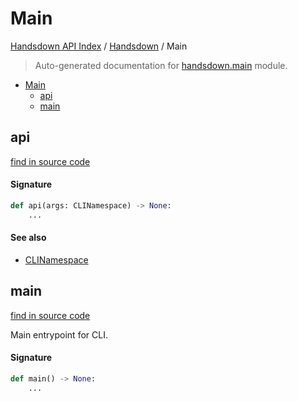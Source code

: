 # Main

[Handsdown API Index](../README.md#handsdown-api-index) /
[Handsdown](./index.md#handsdown) /
Main

> Auto-generated documentation for [handsdown.main](https://github.com/vemel/handsdown/blob/main/handsdown/main.py) module.

- [Main](#main)
  - [api](#api)
  - [main](#main)

## api

[find in source code](https://github.com/vemel/handsdown/blob/main/handsdown/main.py#L14)

#### Signature

```python
def api(args: CLINamespace) -> None:
    ...
```

#### See also

- [CLINamespace](./cli_parser.md#clinamespace)



## main

[find in source code](https://github.com/vemel/handsdown/blob/main/handsdown/main.py#L42)

Main entrypoint for CLI.

#### Signature

```python
def main() -> None:
    ...
```


